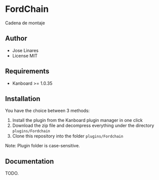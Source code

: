 FordChain
==============================

Cadena de montaje

Author
------

- Jose Linares
- License MIT

Requirements
------------

- Kanboard >= 1.0.35

Installation
------------

You have the choice between 3 methods:

1. Install the plugin from the Kanboard plugin manager in one click
2. Download the zip file and decompress everything under the directory `plugins/Fordchain`
3. Clone this repository into the folder `plugins/Fordchain`

Note: Plugin folder is case-sensitive.

Documentation
-------------

TODO.
